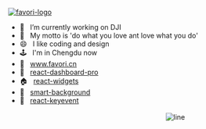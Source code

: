 

[![favori-logo](https://user-images.githubusercontent.com/13197560/131251197-7b3d7b82-c202-48fd-9635-6892f9011a97.png)](https://www.favori.cn)
- 🔭  &nbsp; I’m currently working on DJI
- 👹  &nbsp; My motto is 'do what you love ant love what you do'
- 😄  &nbsp; I like coding and design
- 🕹  &nbsp; I'm in Chengdu now 
- 📖  &nbsp; www.favori.cn
- 🦁  &nbsp; <a href="https://yuanguandong.github.io/react-dashboard-pro/" target="_blank">react-dashboard-pro</a>
- 🏠  &nbsp; <a href="https://yuanguandong.github.io/react-widgets/" target="_blank">react-widgets</a>
- 🐷  &nbsp; [smart-background](https://yuanguandong.github.io/smart-background/)  
- 🐽  &nbsp; [react-keyevent](https://react-keyevent.netlify.app)
&nbsp;&nbsp;&nbsp;&nbsp;&nbsp;&nbsp;&nbsp;&nbsp;&nbsp;&nbsp;&nbsp;&nbsp;&nbsp;&nbsp;&nbsp;&nbsp;&nbsp;&nbsp;&nbsp;&nbsp;&nbsp;&nbsp;&nbsp;&nbsp;&nbsp;&nbsp;&nbsp;&nbsp;&nbsp;&nbsp;&nbsp;&nbsp;&nbsp;&nbsp;&nbsp;&nbsp;&nbsp;&nbsp;&ensp;&emsp;&emsp;&emsp;&emsp;&emsp;&emsp;&emsp;&emsp;&emsp;&emsp;&emsp;&emsp;&emsp;&emsp;&emsp;&emsp;&emsp;&emsp;&emsp;&emsp;&emsp;&emsp;&emsp;&emsp;&emsp;&emsp;&emsp;&emsp;&emsp;&emsp;&emsp;&emsp;&emsp;&emsp;&emsp;&emsp;&emsp;&emsp;&emsp;&emsp;&emsp;&emsp;&emsp;&emsp;    ![line](https://user-images.githubusercontent.com/13197560/131251511-2b37b081-4452-439c-aa18-3793b36eb868.png)






